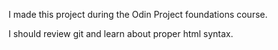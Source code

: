 I made this project during the Odin Project foundations course.

I should review git and learn about proper html syntax.
